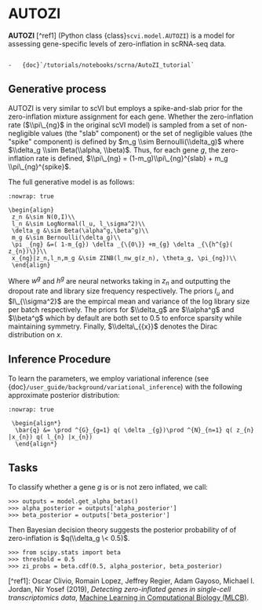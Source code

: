 # AUTOZI

**AUTOZI** \[^ref1\] (Python class {class}`scvi.model.AUTOZI`)
is a model for assessing gene-specific levels of zero-inflation in scRNA-seq data.

```{topic} Tutorials:

-   {doc}`/tutorials/notebooks/scrna/AutoZI_tutorial`
```

## Generative process

AUTOZI is very similar to scVI but employs a spike-and-slab prior for the zero-inflation mixture assignment for each gene.
Whether the zero-inflation rate ($\\pi\_{ng}$ in the original scVI model) is sampled from a set of
non-negligible values (the "slab" component) or the set of negligible values (the "spike" component) is defined by
$m_g \\sim Bernoulli(\\delta_g)$ where $\\delta_g \\sim Beta(\\alpha, \\beta)$.
Thus, for each gene $g$, the zero-inflation rate is defined,
$\\pi\_{ng} = (1-m_g)\\pi\_{ng}^{slab} + m_g \\pi\_{ng}^{spike}$.

The full generative model is as follows:

```{math}
:nowrap: true

\begin{align}
 z_n &\sim N(0,I)\\
 l_n &\sim LogNormal(l_u, l_\sigma^2)\\
 \delta_g &\sim Beta(\alpha^g,\beta^g)\\
 m_g &\sim Bernoulli(\delta_g)\\
 \pi _{ng} &=( 1-m_{g}) \delta _{\{0\}} +m_{g} \delta _{\{h^{g}( z_{n})\}}\\
 x_{ng}|z_n,l_n,m_g &\sim ZINB(l_nw_g(z_n), \theta_g, \pi_{ng})\\
 \end{align}
```

Where $w^g$ and $h^g$ are neural networks taking in $z_n$ and outputting
the dropout rate and library size frequency respectively. The priors $l_u$ and
$l\_{\\sigma^2}$ are the empircal mean and variance of the log library size per batch
respectively. The priors for $\\delta_g$ are $\\alpha^g$ and $\\beta^g$ which
by default are both set to 0.5 to enforce sparsity while maintaining symmetry. Finally,
$\\delta\_{{x}}$ denotes the Dirac distribution on $x$.

## Inference Procedure

To learn the parameters, we employ variational inference (see {doc}`/user_guide/background/variational_inference`) with the following approximate posterior
distribution:

```{math}
:nowrap: true

 \begin{align*}
  \bar{q} &= \prod ^{G}_{g=1} q( \delta _{g})\prod ^{N}_{n=1} q( z_{n} |x_{n}) q( l_{n} |x_{n})
  \end{align*}
```

## Tasks

To classify whether a gene $g$ is or is not zero inflated,
we call:

```
>>> outputs = model.get_alpha_betas()
>>> alpha_posterior = outputs['alpha_posterior']
>>> beta_posterior = outputs['beta_posterior']
```

Then Bayesian decision theory suggests the posterior probability of of zero-inflation
is $q(\\delta_g \< 0.5)$.

```
>>> from scipy.stats import beta
>>> threshold = 0.5
>>> zi_probs = beta.cdf(0.5, alpha_posterior, beta_posterior)
```

\[^ref1\]: Oscar Clivio, Romain Lopez, Jeffrey Regier, Adam Gayoso, Michael I. Jordan, Nir Yosef (2019), _Detecting zero-inflated genes in single-cell transcriptomics data_, [Machine Learning in Computational Biology (MLCB)](https://www.biorxiv.org/content/biorxiv/early/2019/10/10/794875.full.pdf).
